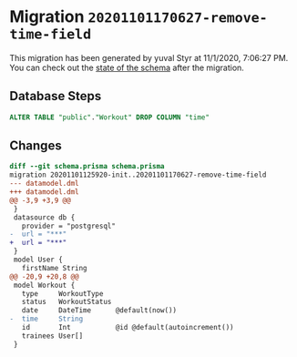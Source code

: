 # Migration `20201101170627-remove-time-field`

This migration has been generated by yuval Styr at 11/1/2020, 7:06:27 PM.
You can check out the [state of the schema](./schema.prisma) after the migration.

## Database Steps

```sql
ALTER TABLE "public"."Workout" DROP COLUMN "time"
```

## Changes

```diff
diff --git schema.prisma schema.prisma
migration 20201101125920-init..20201101170627-remove-time-field
--- datamodel.dml
+++ datamodel.dml
@@ -3,9 +3,9 @@
 }
 datasource db {
   provider = "postgresql"
-  url = "***"
+  url = "***"
 }
 model User {
   firstName String
@@ -20,9 +20,8 @@
 model Workout {
   type     WorkoutType
   status   WorkoutStatus
   date     DateTime      @default(now())
-  time     String
   id       Int           @id @default(autoincrement())
   trainees User[]
 }
```



